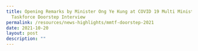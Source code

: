 ```yaml
---
title: Opening Remarks by Minister Ong Ye Kung at COVID 19 Multi Ministry
  Taskforce Doorstep Interview
permalink: /resources/news-highlights/mmtf-doorstep-2021
date: 2021-10-20
layout: post
description: ""
---
```





